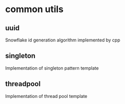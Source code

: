 # common utils

## uuid
Snowflake id generation algorithm implemented by cpp

## singleton
Implementation of singleton pattern template

## threadpool
Implementation of thread pool template